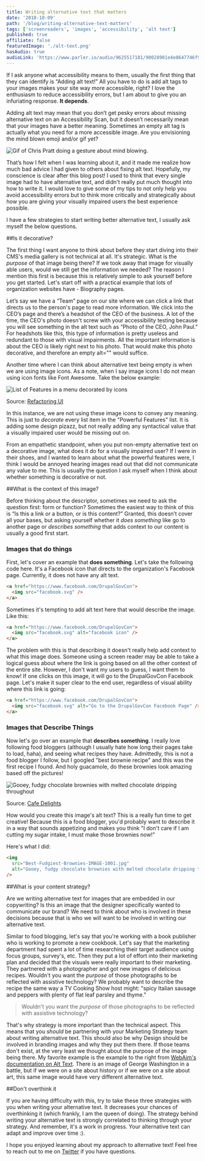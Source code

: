 ```yaml
---
title: Writing alternative text that matters
date: '2018-10-09'
path: '/blog/writing-alternative-text-matters'
tags: ['screenreaders', 'images', 'accessibility', 'alt text']
published: true
affiliate: false
featuredImage: './alt-text.png'
hasAudio: true
audioLink: 'https://www.parler.io/audio/9625517181/90028901e4e8647746f9f114253d322f922e0dc5.640af66d-5cc1-40d4-8502-cc5595ae1fb5.mp3'
---
```


If I ask anyone what accessibility means to them, usually the first thing that they can identify is “Adding alt text!” All you have to do is add alt tags to your images makes your site way more accessible, right? I love the enthusiasm to reduce accessibility errors, but I am about to give you an infuriating response. **It depends**.

Adding alt text may mean that you don’t get pesky errors about missing alternative text on an Accessibility Scan, but it doesn’t necessarily mean that your images have a better meaning. Sometimes an empty alt tag is actually what you need for a more accessible image. Are you envisioning the mind blown emoji and/or gif yet?

![Gif of Chris Pratt doing a gesture about mind blowing.](https://media.giphy.com/media/l0NhZ0aUSE8fXag12/giphy.gif)

That’s how I felt when I was learning about it, and it made me realize how much bad advice I had given to others about fixing alt text. Hopefully, my conscience is clear after this blog post! I used to think that every single image had to have alternative text, and didn't really put much thought into how to write it. I would love to give some of my tips to not only help you avoid accessibility errors but to think more critically and strategically about how you are giving your visually impaired users the best experience possible.

I have a few strategies to start writing better alternative text, I usually ask myself the below questions.

##Is it decorative?

The first thing I want anyone to think about before they start diving into their CMS's media gallery is not technical at all. It's strategic. What is the _purpose_ of that image being there? If we took away that image for visually able users, would we still get the information we needed? The reason I mention this first is because this is relatively simple to ask yourself before you get started. Let's start off with a practical example that lots of organization websites have - Biography pages.

Let’s say we have a “Team” page on our site where we can click a link that directs us to the person's page to read more information. We click into the CEO’s page and there’s a headshot of the CEO of the business. A lot of the time, the CEO's photo doesn't screw with your accessibility testing because you will see something in the alt text such as “Photo of the CEO, John Paul.” For headshots like this, this type of information is pretty useless and redundant to those with visual impairments. All the important information is about the CEO is likely right next to his photo. That would make this photo decorative, and therefore an empty alt="" would suffice.

Another time where I can think about alternative text being empty is when we are using image icons. As a note, when I say image icons I do not mean using icon fonts like Font Awesome. Take the below example:

![List of Features in a menu decorated by icons](./powerful-features-icon-example.png)

<div class="source">Source: <a href="https://medium.com/refactoring-ui/7-practical-tips-for-cheating-at-design-40c736799886">Refactoring UI</a></div>

In this instance, we are not using these image icons to convey any meaning. This is just to _decorate_ every list item in the "Powerful Features" list. It is adding some design pizazz, but not really adding any syntactical value that a visually impaired user would be missing out on.

From an empathetic standpoint, when you put non-empty alternative text on a decorative image, what does it do for a visually impaired user? If I were in their shoes, and I wanted to learn about what the powerful features were, I think I would be annoyed hearing images read out that did not communicate any value to me. This is usually the question I ask myself when I think about whether something is decorative or not.

##What is the context of this image?

Before thinking about the descriptor, sometimes we need to ask the question first: form or function? Sometimes the easiest way to think of this is “Is this a link or a button, or is this content?” Granted, this doesn’t cover all your bases, but asking yourself whether it _does something_ like go to another page or _describes something_ that adds context to our content is usually a good first start.

### Images that do things

First, let's cover an example that **does something**. Let's take the following code here. It's a Facebook icon that directs to the organization's Facebook page. Currently, it does not have any alt text.

```html
<a href="https://www.facebook.com/DrupalGovCon">
  <img src="facebook.svg" />
</a>
```

Sometimes it's tempting to add alt text here that would describe the image. Like this:

```html
<a href="https://www.facebook.com/DrupalGovCon">
  <img src="facebook.svg" alt="facebook icon" />
</a>
```

The problem with this is that describing it doesn't really help add context to what this image does. Someone using a screen reader may be able to take a logical guess about where the link is going based on all the other context of the entire site. However, I don't want my users to guess, I want them to know! If one clicks on this image, it will go to the DrupalGovCon Facebook page. Let's make it super clear to the end user, regardless of visual ability where this link is going:

```html
<a href="https://www.facebook.com/DrupalGovCon">
  <img src="facebook.svg" alt="Go to the DrupalGovCon Facebook Page" />
</a>
```

### Images that Describe Things

Now let's go over an example that **describes something**. I really love following food bloggers (although I usually hate how long their pages take to load, haha), and seeing what recipes they have. Admittedly, this is not a food blogger I follow, but I googled "best brownie recipe" and this was the first recipe I found. And holy guacamole, do these brownies look amazing based off the pictures!

![Gooey, fudgy chocolate brownies with melted chocolate dripping throughout](./Best-Fudgiest-Brownies-IMAGE-1001.jpg)

<div class="source">Source: <a href="https://cafedelites.com/worlds-best-fudgiest-brownies/">Cafe Delights</a></div>

How would you create this image's alt text? This is a really fun time to get creative! Because this is a food blogger, you'd probably want to describe it in a way that sounds appetizing and makes you think "I don't care if I am cutting my sugar intake, I must make those brownies now!"

Here's what I did:

```html
<img
  src="Best-Fudgiest-Brownies-IMAGE-1001.jpg"
  alt="Gooey, fudgy chocolate brownies with melted chocolate dripping throughout"
/>
```

##What is your content strategy?

Are we writing alternative text for images that are embedded in our copywriting? Is this an image that the designer specifically wanted to communicate our brand? We need to think about who is involved in these decisions because that is who we will want to be involved in writing our alternative text.

Similar to food blogging, let's say that you're working with a book publisher who is working to promote a new cookbook. Let's say that the marketing department had spent a lot of time researching their target audience using focus groups, survey's, etc. Then they put a lot of effort into their marketing plan and decided that the visuals were really important to their marketing. They partnered with a photographer and got new images of delicious recipes. Wouldn't you want the _purpose_ of those photographs to be reflected with assistive technology? We probably want to describe the recipe the same way a TV Cooking Show host might: "spicy Italian sausage and peppers with plenty of flat leaf parsley and thyme."

> Wouldn't you want the _purpose_ of those photographs to be reflected with assistive technology?

That's why strategy is more important than the technical aspect. This means that you _should_ be partnering with your Marketing Strategy team about writing alternative text. This should also be why Design should be involved in branding images and why they put them there. If those teams don't exist, at the very least we thought about the purpose of the image being there. My favorite example is the example to the right from [WebAim's documentation on Alt Text](https://webaim.org/techniques/alttext/#context). There is an image of George Washington in a battle, but if we were on a site about history or if we were on a site about art, this same image would have very different alternative text.

##Don't overthink it

If you are having difficulty with this, try to take these three strategies with you when writing your alternative text. It decreases your chances of overthinking it (which frankly, I am the queen of doing). The strategy behind writing your alternative text is strongly correlated to thinking through your strategy. And remember, it's a work in progress. Your alternative text can adapt and improve over time :).

I hope you enjoyed learning about my approach to alternative text! Feel free to reach out to me on [Twitter](https://twitter.com/LittleKope/) if you have questions.
